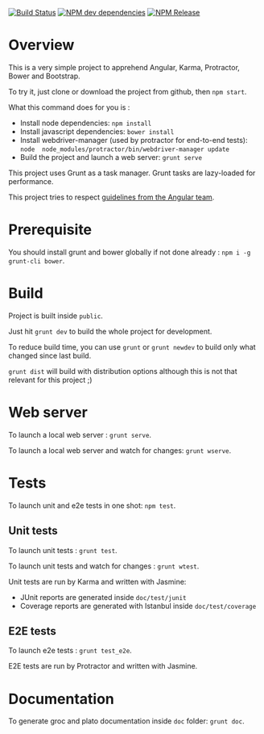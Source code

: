 
[![Build Status](https://travis-ci.org/jdat82/learning-angular.svg)](https://travis-ci.org/jdat82/learning-angular)
[![NPM dev dependencies](https://img.shields.io/david/dev/jdat82/learning-angular.svg)](https://david-dm.org/jdat82/learning-angular#info=devDependencies&view=table)
[![NPM Release](https://img.shields.io/github/release/jdat82/learning-angular.svg)](https://github.com/jdat82/learning-angular/releases)

# Overview

This is a very simple project to apprehend Angular, Karma, Protractor, Bower and Bootstrap.

To try it, just clone or download the project from github, then `npm start`.

What this command does for you is :

- Install node dependencies: `npm install`
- Install javascript dependencies: `bower install`
- Install webdriver-manager (used by protractor for end-to-end tests): `node 
node_modules/protractor/bin/webdriver-manager update`
- Build the project and launch a web server: `grunt serve`

This project uses Grunt as a task manager. Grunt tasks are lazy-loaded for performance.

This project tries to respect [guidelines from the Angular team](https://github.com/johnpapa/angular-styleguide#exception-handling). 

# Prerequisite

You should install grunt and bower globally if not done already : `npm i -g grunt-cli bower`.

# Build

Project is built inside `public`.

Just hit `grunt dev` to build the whole project for development.

To reduce build time, you can use `grunt` or `grunt newdev` to build only what changed since last build. 

`grunt dist` will build with distribution options although this is not that relevant for this project ;)

# Web server

To launch a local web server : `grunt serve`.

To launch a local web server and watch for changes: `grunt wserve`.

# Tests

To launch unit and e2e tests in one shot: `npm test`.

## Unit tests

To launch unit tests : `grunt test`.

To launch unit tests and watch for changes : `grunt wtest`.

Unit tests are run by Karma and written with Jasmine: 

- JUnit reports are generated inside `doc/test/junit`
- Coverage reports are generated with Istanbul inside `doc/test/coverage`

## E2E tests

To launch e2e tests : `grunt test_e2e`.

E2E tests are run by Protractor and written with Jasmine.

# Documentation

To generate groc and plato documentation inside `doc` folder: `grunt doc`. 
